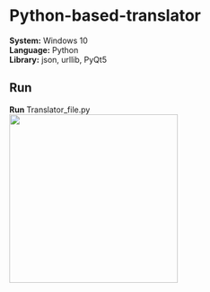 # Python-based-translator
**System:** Windows 10</br>
**Language:** Python</br>
**Library:** json, urllib, PyQt5
## Run
**Run** Translator_file.py</br>
<img src="https://github.com/Ericdiii/Python-based-translator/blob/main/Translator_GUI.png?raw=true" height="300"/> 
